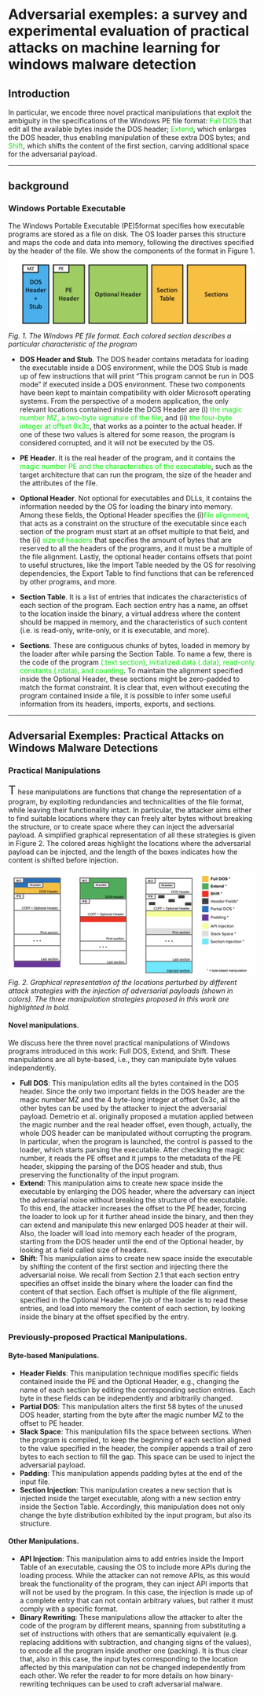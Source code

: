 # Adversarial exemples: a survey and experimental evaluation of practical attacks on machine learning for windows malware detection

## Introduction
In particular, we encode three novel practical manipulations that exploit the ambiguity in the specifications of the Windows PE file format: <font color="gree">Full DOS</font> that edit all the available bytes inside the DOS header; <font color="gree">Extend</font>, which enlarges the DOS header, thus enabling manipulation of these extra DOS bytes; and <font color="gree">Shift</font>, which shifts the content of the first section, carving additional space for the adversarial payload.

***

## background

### Windows Portable Executable
The Windows Portable Executable (PE)5format specifies how executable programs are stored as a file on disk. The OS loader parses this structure and maps the code and data into memory, following the directives specified by the header of the file. We show the components of the format in Figure 1.
![Image file ](images/pe.jpg)
*Fig. 1. The Windows PE file format. Each colored section describes a particular characteristic of the program*

- **DOS Header and Stub**. The DOS header contains metadata for loading the executable inside a DOS environment, while the DOS Stub is made up of few instructions that will print “This program cannot be run in DOS mode” if executed inside a DOS environment. These two components have been kept to maintain compatibility with older Microsoft operating systems. From the perspective of a modern application, the only relevant locations contained inside the DOS Header are (i) <font color="gree">the magic number MZ, a two-byte signature of the file</font>, and (ii) <font color="gree">the four-byte integer at offset 0x3c</font>, that works as a pointer to the actual header. If one of these two values is altered for some reason, the program is considered corrupted, and it will not be executed by the OS.

- **PE Header**. It is the real header of the program, and it contains the <font color="gree">magic number PE and the characteristics of the executable</font>, such as the target architecture that can run the program, the size of the header and the attributes of the file.

- **Optional Header**. Not optional for executables and DLLs, it contains the information needed by the OS for loading the binary into memory. Among these fields, the Optional Header specifies the (i)<font color="gree">file alignment</font>, that acts as a constraint on the structure of the executable since each section of the program must start at an offset multiple to that field, and the (ii) <font color="gree">size of headers</font> that specifies the amount of bytes that are reserved to all the headers of the programs, and it must be a multiple of the file alignment. Lastly, the optional header contains offsets that point to useful structures, like the Import Table needed by the OS for resolving dependencies, the Export Table to find functions that can be referenced by other programs, and more.

- **Section Table**. It is a list of entries that indicates the characteristics of each section of the program. Each section entry has a name, an offset to the location inside the binary, a virtual address where the content should be mapped in memory, and the characteristics of such content (i.e. is read-only, write-only, or it is executable, and more).

- **Sections**. These are contiguous chunks of bytes, loaded in memory by the loader after while parsing the Section Table.
To name a few, there is the code of the program <font color="gree">(.text section), initialized data (.data), read-only constants (.rdata), and counting</font>. To maintain the alignment specified inside the Optional Header, these sections might be zero-padded to match the format constraint. It is clear that, even without executing the program contained inside a file, it is possible to infer some useful information from its headers, imports, exports, and sections.

***
## Adversarial Exemples: Practical Attacks on Windows Malware Detections

### Practical Manipulations

<font size=5>T</font> hese manipulations are functions that change the representation of a program, by exploiting redundancies and technicalities of the file format, while leaving their functionality intact. In particular, the attacker aims either to find suitable locations where they can freely alter bytes without breaking the structure, or to create space where they can inject the adversarial payload. A simplified graphical representation of all these strategies is given in Figure 2. The colored areas highlight the locations where the adversarial payload can be injected, and the length of the boxes indicates how the content is shifted before injection.

![Image file ](images/pe-manipulation.jpg)
*Fig. 2. Graphical representation of the locations perturbed by different attack strategies with the injection of adversarial payloads (shown in colors). The three manipulation strategies proposed in this work are highlighted in bold.*

#### Novel manipulations.
We discuss here the three novel practical manipulations of Windows programs introduced in this work: Full DOS, Extend, and Shift. These manipulations are all byte-based, i.e., they can manipulate byte values independently.

- **Full DOS**: This manipulation edits all the bytes contained in the DOS header. Since the only two important fields in the DOS header are the magic number MZ and the 4 byte-long integer at offset 0x3c, all the other bytes can be used by the attacker to inject the adversarial payload. Demetrio et al. originally proposed a mutation applied between the magic number and the real header offset, even though, actually, the whole DOS header can be manipulated without corrupting the program. In particular, when the program is launched, the control is passed to the loader, which starts parsing the executable. After checking the magic number, it reads the PE offset and it jumps to the metadata of the PE header, skipping the parsing of the DOS header and stub, thus preserving the functionality of the input program.
- **Extend**: This manipulation aims to create new space inside the executable by enlarging the DOS header, where the adversary can inject the adversarial noise without breaking the structure of the executable. To this end, the attacker increases the offset to the PE header, forcing the loader to look up for it further ahead inside the binary, and then they can extend and manipulate this new enlarged DOS header at their will. Also, the loader will load into memory each header of the program, starting from the DOS header until the end of the Optional header, by looking at a field called size of headers.
- **Shift**: This manipulation aims to create new space inside the executable by shifting the content of the first section and injecting there the adversarial noise. We recall from Section 2.1 that each section entry specifies an offset inside the binary where the loader can find the content of that section. Each offset is multiple of the file alignment, specified in the Optional Header. The job of the loader is to read these entries, and load into memory the content of each section, by looking inside the binary at the offset specified by the entry.

### Previously-proposed Practical Manipulations.

#### Byte-based Manipulations.

- **Header Fields**: This manipulation technique modifies specific fields contained inside the PE and the Optional Header, e.g., changing the name of each section by editing the corresponding section entries. Each byte in these fields can be independently and arbitrarily changed.
- **Partial DOS**: This manipulation alters the first 58 bytes of the unused DOS header, starting from the byte after the magic number MZ to the offset to PE header.
- **Slack Space**: This manipulation fills the space between sections. When the program is compiled, to keep the beginning of each section aligned to the value specified in the header, the compiler appends a trail of zero bytes to each section to fill the gap. This space can be used to inject the adversarial payload.
- **Padding**: This manipulation appends padding bytes at the end of the input file.
- **Section Injection**: This manipulation creates a new section that is injected inside the target executable, along with a new section entry inside the Section Table. Accordingly, this manipulation does not only change the byte distribution exhibited by the input program, but also its structure.

#### Other Manipulations.
- **API Injection**: This manipulation aims to add entries inside the Import Table of an executable, causing the OS to include more APIs during the loading process. While the attacker can not remove APIs, as this would break the functionality of the program, they can inject API imports that will not be used by the program. In this case, the injection is made up of a complete entry that can not contain arbitrary values, but rather it must comply with a specific format.
- **Binary Rewriting**: These manipulations allow the attacker to alter the code of the program by different means, spanning from substituting a set of instructions with others that are semantically equivalent (e.g. replacing additions with subtraction, and changing signs of the values), to encode all the program inside another one (packing). It is thus clear that, also in this case, the input bytes corresponding to the location affected by this manipulation can not be changed independently from each other. We refer the reader to for more details on how binary-rewriting techniques can be used to craft adversarial malware.